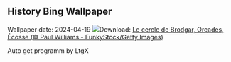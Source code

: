 ## History Bing Wallpaper
Wallpaper date: 2024-04-19
![](https://www.bing.com/th?id=OHR.OrkneyStones_FR-FR1638921700_UHD.jpg&w=1000)Download: [Le cercle de Brodgar, Orcades, Écosse (© Paul Williams - FunkyStock/Getty Images)](https://www.bing.com/th?id=OHR.OrkneyStones_FR-FR1638921700_UHD.jpg)

Auto get programm by LtgX
